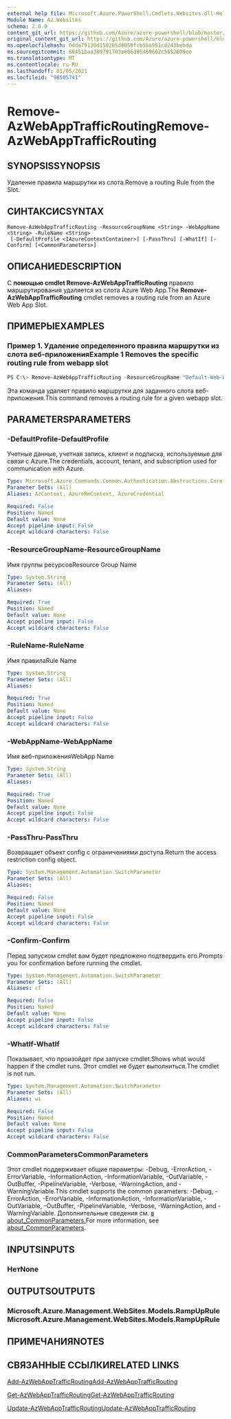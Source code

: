 ```yaml
---
external help file: Microsoft.Azure.PowerShell.Cmdlets.Websites.dll-Help.xml
Module Name: Az.Websites
schema: 2.0.0
content_git_url: https://github.com/Azure/azure-powershell/blob/master/src/Websites/Websites/help/Remove-AzWebAppTrafficRouting.md
original_content_git_url: https://github.com/Azure/azure-powershell/blob/master/src/Websites/Websites/help/Remove-AzWebAppTrafficRouting.md
ms.openlocfilehash: 0dda79130d150265d8050fcb5ba951cd243bebda
ms.sourcegitcommit: 68451baa389791703e666d95469602c5652609ee
ms.translationtype: MT
ms.contentlocale: ru-RU
ms.lasthandoff: 01/05/2021
ms.locfileid: "98505741"
---
```

# <span data-ttu-id="34546-101">Remove-AzWebAppTrafficRouting</span><span class="sxs-lookup"><span data-stu-id="34546-101">Remove-AzWebAppTrafficRouting</span></span>

## <span data-ttu-id="34546-102">SYNOPSIS</span><span class="sxs-lookup"><span data-stu-id="34546-102">SYNOPSIS</span></span>
<span data-ttu-id="34546-103">Удаление правила маршрутки из слота.</span><span class="sxs-lookup"><span data-stu-id="34546-103">Remove a routing Rule from the Slot.</span></span>

## <span data-ttu-id="34546-104">СИНТАКСИС</span><span class="sxs-lookup"><span data-stu-id="34546-104">SYNTAX</span></span>

```
Remove-AzWebAppTrafficRouting -ResourceGroupName <String> -WebAppName <String> -RuleName <String>
 [-DefaultProfile <IAzureContextContainer>] [-PassThru] [-WhatIf] [-Confirm] [<CommonParameters>]
```

## <span data-ttu-id="34546-105">ОПИСАНИЕ</span><span class="sxs-lookup"><span data-stu-id="34546-105">DESCRIPTION</span></span>
<span data-ttu-id="34546-106">С **помощью cmdlet Remove-AzWebAppTrafficRouting** правило маршрутирования удаляется из слота Azure Web App.</span><span class="sxs-lookup"><span data-stu-id="34546-106">The **Remove-AzWebAppTrafficRouting** cmdlet removes a routing rule from an Azure Web App Slot.</span></span>

## <span data-ttu-id="34546-107">ПРИМЕРЫ</span><span class="sxs-lookup"><span data-stu-id="34546-107">EXAMPLES</span></span>

### <span data-ttu-id="34546-108">Пример 1. Удаление определенного правила маршрутки из слота веб-приложения</span><span class="sxs-lookup"><span data-stu-id="34546-108">Example 1 Removes the specific routing rule from webapp slot</span></span>
```powershell
PS C:\> Remove-AzWebAppTrafficRouting -ResourceGroupName "Default-Web-WestUS" -WebAppName "ContosoSite"  -RuleName 'Stg'
```

<span data-ttu-id="34546-109">Эта команда удаляет правило маршрутки для заданного слота веб-приложения.</span><span class="sxs-lookup"><span data-stu-id="34546-109">This command removes a routing rule for a given webapp slot.</span></span>

## <span data-ttu-id="34546-110">PARAMETERS</span><span class="sxs-lookup"><span data-stu-id="34546-110">PARAMETERS</span></span>

### <span data-ttu-id="34546-111">-DefaultProfile</span><span class="sxs-lookup"><span data-stu-id="34546-111">-DefaultProfile</span></span>
<span data-ttu-id="34546-112">Учетные данные, учетная запись, клиент и подписка, используемые для связи с Azure.</span><span class="sxs-lookup"><span data-stu-id="34546-112">The credentials, account, tenant, and subscription used for communication with Azure.</span></span>

```yaml
Type: Microsoft.Azure.Commands.Common.Authentication.Abstractions.Core.IAzureContextContainer
Parameter Sets: (All)
Aliases: AzContext, AzureRmContext, AzureCredential

Required: False
Position: Named
Default value: None
Accept pipeline input: False
Accept wildcard characters: False
```

### <span data-ttu-id="34546-113">-ResourceGroupName</span><span class="sxs-lookup"><span data-stu-id="34546-113">-ResourceGroupName</span></span>
<span data-ttu-id="34546-114">Имя группы ресурсов</span><span class="sxs-lookup"><span data-stu-id="34546-114">Resource Group Name</span></span>

```yaml
Type: System.String
Parameter Sets: (All)
Aliases:

Required: True
Position: Named
Default value: None
Accept pipeline input: False
Accept wildcard characters: False
```

### <span data-ttu-id="34546-115">-RuleName</span><span class="sxs-lookup"><span data-stu-id="34546-115">-RuleName</span></span>
<span data-ttu-id="34546-116">Имя правила</span><span class="sxs-lookup"><span data-stu-id="34546-116">Rule Name</span></span>

```yaml
Type: System.String
Parameter Sets: (All)
Aliases:

Required: True
Position: Named
Default value: None
Accept pipeline input: False
Accept wildcard characters: False
```

### <span data-ttu-id="34546-117">-WebAppName</span><span class="sxs-lookup"><span data-stu-id="34546-117">-WebAppName</span></span>
<span data-ttu-id="34546-118">Имя веб-приложения</span><span class="sxs-lookup"><span data-stu-id="34546-118">WebApp Name</span></span>

```yaml
Type: System.String
Parameter Sets: (All)
Aliases:

Required: True
Position: Named
Default value: None
Accept pipeline input: False
Accept wildcard characters: False
```

### <span data-ttu-id="34546-119">-PassThru</span><span class="sxs-lookup"><span data-stu-id="34546-119">-PassThru</span></span>
<span data-ttu-id="34546-120">Возвращает объект config с ограничениями доступа.</span><span class="sxs-lookup"><span data-stu-id="34546-120">Return the access restriction config object.</span></span>

```yaml
Type: System.Management.Automation.SwitchParameter
Parameter Sets: (All)
Aliases:

Required: False
Position: Named
Default value: None
Accept pipeline input: False
Accept wildcard characters: False
```

### <span data-ttu-id="34546-121">-Confirm</span><span class="sxs-lookup"><span data-stu-id="34546-121">-Confirm</span></span>
<span data-ttu-id="34546-122">Перед запуском cmdlet вам будет предложено подтвердить его.</span><span class="sxs-lookup"><span data-stu-id="34546-122">Prompts you for confirmation before running the cmdlet.</span></span>

```yaml
Type: System.Management.Automation.SwitchParameter
Parameter Sets: (All)
Aliases: cf

Required: False
Position: Named
Default value: None
Accept pipeline input: False
Accept wildcard characters: False
```

### <span data-ttu-id="34546-123">-WhatIf</span><span class="sxs-lookup"><span data-stu-id="34546-123">-WhatIf</span></span>
<span data-ttu-id="34546-124">Показывает, что произойдет при запуске cmdlet.</span><span class="sxs-lookup"><span data-stu-id="34546-124">Shows what would happen if the cmdlet runs.</span></span>
<span data-ttu-id="34546-125">Этот cmdlet не будет выполниться.</span><span class="sxs-lookup"><span data-stu-id="34546-125">The cmdlet is not run.</span></span>

```yaml
Type: System.Management.Automation.SwitchParameter
Parameter Sets: (All)
Aliases: wi

Required: False
Position: Named
Default value: None
Accept pipeline input: False
Accept wildcard characters: False
```

### <span data-ttu-id="34546-126">CommonParameters</span><span class="sxs-lookup"><span data-stu-id="34546-126">CommonParameters</span></span>
<span data-ttu-id="34546-127">Этот cmdlet поддерживает общие параметры: -Debug, -ErrorAction, -ErrorVariable, -InformationAction, -InformationVariable, -OutVariable, -OutBuffer, -PipelineVariable, -Verbose, -WarningAction, and -WarningVariable.</span><span class="sxs-lookup"><span data-stu-id="34546-127">This cmdlet supports the common parameters: -Debug, -ErrorAction, -ErrorVariable, -InformationAction, -InformationVariable, -OutVariable, -OutBuffer, -PipelineVariable, -Verbose, -WarningAction, and -WarningVariable.</span></span> <span data-ttu-id="34546-128">Дополнительные сведения см. [в about_CommonParameters.](http://go.microsoft.com/fwlink/?LinkID=113216)</span><span class="sxs-lookup"><span data-stu-id="34546-128">For more information, see [about_CommonParameters](http://go.microsoft.com/fwlink/?LinkID=113216).</span></span>

## <span data-ttu-id="34546-129">INPUTS</span><span class="sxs-lookup"><span data-stu-id="34546-129">INPUTS</span></span>

### <span data-ttu-id="34546-130">Нет</span><span class="sxs-lookup"><span data-stu-id="34546-130">None</span></span>

## <span data-ttu-id="34546-131">OUTPUTS</span><span class="sxs-lookup"><span data-stu-id="34546-131">OUTPUTS</span></span>

### <span data-ttu-id="34546-132">Microsoft.Azure.Management.WebSites.Models.RampUpRule</span><span class="sxs-lookup"><span data-stu-id="34546-132">Microsoft.Azure.Management.WebSites.Models.RampUpRule</span></span>

## <span data-ttu-id="34546-133">ПРИМЕЧАНИЯ</span><span class="sxs-lookup"><span data-stu-id="34546-133">NOTES</span></span>

## <span data-ttu-id="34546-134">СВЯЗАННЫЕ ССЫЛКИ</span><span class="sxs-lookup"><span data-stu-id="34546-134">RELATED LINKS</span></span>
[<span data-ttu-id="34546-135">Add-AzWebAppTrafficRouting</span><span class="sxs-lookup"><span data-stu-id="34546-135">Add-AzWebAppTrafficRouting</span></span>](./Add-AzWebAppTrafficRouting.md)

[<span data-ttu-id="34546-136">Get-AzWebAppTrafficRouting</span><span class="sxs-lookup"><span data-stu-id="34546-136">Get-AzWebAppTrafficRouting</span></span>](./Get-AzWebAppTrafficRouting.md)

[<span data-ttu-id="34546-137">Update-AzWebAppTrafficRouting</span><span class="sxs-lookup"><span data-stu-id="34546-137">Update-AzWebAppTrafficRouting</span></span>](./Update-AzWebAppTrafficRouting.md)